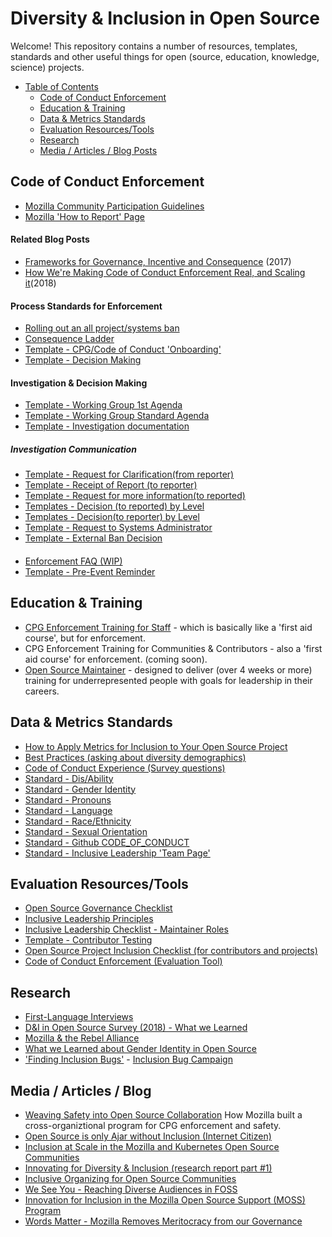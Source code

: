 # Diversity & Inclusion in Open Source

Welcome!  This repository contains a number of resources, templates, standards and other useful things for open (source, education, knowledge, science) projects.  

   * [Table of Contents](#diversity--inclusion-in-open-source)
      * [Code of Conduct  Enforcement](#code-of-conduct--enforcement)
      * [Education &amp; Training](#education--training)
      * [Data &amp; Metrics Standards](#data--metrics-standards)
      * [Evaluation Resources/Tools](#evaluation-resourcestools)
      * [Research](#research)
      * [Media / Articles / Blog Posts](#media--articles--blog)

## Code of Conduct  Enforcement

* [Mozilla Community Participation Guidelines](https://www.mozilla.org/en-US/about/governance/policies/participation/)
* [Mozilla 'How to Report' Page](https://www.mozilla.org/en-US/about/governance/policies/participation/reporting/)

#### Related Blog Posts

* [Frameworks for Governance, Incentive and Consequence](https://medium.com/mozilla-open-innovation/frameworks-for-governance-incentive-and-consequence-in-foss-e1de6c091bdc) (2017)
* [How We're Making Code of Conduct Enforcement Real, and Scaling it](https://medium.com/mozilla-open-innovation/how-were-making-code-of-conduct-enforcement-real-and-scaling-it-3e382cf94415)(2018)

#### Process Standards for Enforcement
* [Rolling out an all project/systems ban](https://github.com/mozilla/diversity/blob/master/code-of-conduct-enforcement/process_documentation/community/ban-rollout.md)
* [Consequence Ladder](https://github.com/mozilla/diversity/blob/master/code-of-conduct-enforcement/consequence-ladder.md)
* [Template - CPG/Code of Conduct 'Onboarding'](https://github.com/mozilla/diversity/blob/master/code-of-conduct-enforcement/cpg-onboarding.md)
* [Template - Decision Making](https://github.com/mozilla/diversity/blob/master/code-of-conduct-enforcement/investigation/working-group/role-groups.md)

#### Investigation & Decision Making

* [Template - Working Group 1st Agenda](https://github.com/mozilla/diversity/blob/master/code-of-conduct-enforcement/investigation/working-group/working-group-first-agenda.md)
* [Template - Working Group Standard Agenda](https://github.com/mozilla/diversity/blob/master/code-of-conduct-enforcement/investigation/working-group/working-group-standard-agenda.md)
* [Template - Investigation documentation](https://github.com/mozilla/diversity/blob/master/code-of-conduct-enforcement/investigation/working-group/incident-investigation-template.md)

##### Investigation Communication
* [Template - Request for Clarification(from reporter)](https://github.com/mozilla/diversity/blob/master/code-of-conduct-enforcement/triage/communications/more-information.md)
* [Template - Receipt of Report (to reporter)](https://github.com/mozilla/diversity/blob/master/code-of-conduct-enforcement/investigation/communication/reporter-investigation-started.md)
* [Template - Request for more information(to reported)](https://github.com/mozilla/diversity/blob/master/code-of-conduct-enforcement/investigation/communication/reported-request-for-clarification.md)
* [Templates - Decision (to reported) by Level](https://github.com/mozilla/diversity/tree/master/code-of-conduct-enforcement/decisions/communication/decision-comms/reported)
* [Templates - Decision(to reporter) by Level](https://github.com/mozilla/diversity/tree/master/code-of-conduct-enforcement/decisions/communication/decision-comms/reporter)
* [Template - Request to Systems Administrator](https://github.com/mozilla/diversity/blob/master/code-of-conduct-enforcement/decisions/communication/decision-comms/systems/level-7.md)
* [Template - External Ban Decision](https://github.com/mozilla/diversity/blob/master/code-of-conduct-enforcement/decisions/communication/decision-comms/reported/decision-matrix-ban.md)

#### 

* [Enforcement FAQ (WIP)](https://github.com/mozilla/diversity/blob/master/code-of-conduct-enforcement/decisions/communication/community_comms/FAQ%20-%20Contributor.md)
* [Template - Pre-Event Reminder](https://github.com/mozilla/diversity/blob/master/code-of-conduct-events/comms/mozillians-pre-event-reminder.md)


## Education & Training

* [CPG Enforcement Training for Staff](https://mozilla.teachable.com/courses/enrolled/634901) - which is basically like a 'first aid course', but for enforcement.
* CPG Enforcement Training for Communities & Contributors  - also a 'first aid course' for enforcement.  (coming soon).
* [Open Source Maintainer](https://mozilla.github.io/maintainer-cohort/) - designed to deliver (over 4 weeks or more) training for underrepresented people with goals for leadership in their careers.

## Data & Metrics Standards
* [How to Apply Metrics for Inclusion to Your Open Source Project](https://medium.com/@sunnydeveloper/how-to-apply-metrics-for-inclusion-to-your-open-source-project-71b4e31a7b0c)
* [Best Practices  (asking about diversity demographics)](https://github.com/mozilla/diversity/blob/master/data-metrics/surveys/best-practices-diverse-data.md)
* [Code of Conduct Experience (Survey questions)](https://github.com/mozilla/diversity/blob/master/data-metrics/surveys/en/cpg-follow-up.md)
* [Standard - Dis/Ability](https://github.com/mozilla/diversity/blob/master/data-metrics/surveys/en/disability.md)
* [Standard - Gender Identity](https://github.com/mozilla/diversity/blob/master/data-metrics/surveys/en/gender-identity.md)
* [Standard - Pronouns](https://github.com/mozilla/diversity/blob/master/data-metrics/surveys/en/gender-pronouns.md)
* [Standard - Language](https://github.com/mozilla/diversity/blob/master/data-metrics/surveys/en/language.md)
* [Standard - Race/Ethnicity](https://github.com/mozilla/diversity/blob/master/data-metrics/surveys/en/race-ethnicity.md)
* [Standard - Sexual Orientation](https://github.com/mozilla/diversity/blob/master/data-metrics/surveys/en/sexual-orientation.md)
* [Standard - Github CODE_OF_CONDUCT](https://github.com/mozilla/repo-templates/blob/master/templates/CODE_OF_CONDUCT.md)
* [Standard - Inclusive Leadership 'Team Page'](https://github.com/mozilla/diversity/blob/master/leadership/inclusive-leadership-template.md)


## Evaluation Resources/Tools

* [Open Source Governance Checklist](https://github.com/mozilla/diversity/blob/master/evaluation_tools/governance-basic.md)
* [Inclusive Leadership Principles](https://github.com/emmairwin/wg-diversity-inclusion/blob/master/focus-areas/leadership/assets/leadership-principles.md)
* [Inclusive Leadership Checklist - Maintainer Roles](https://github.com/mozilla/diversity/blob/master/leadership/leadership-principles-checklist-maintainer-tasks.md)
* [Template - Contributor Testing](https://github.com/mozilla/diversity/blob/master/evaluation_tools/contributor-testing-steps.md)
* [Open Source Project Inclusion Checklist (for contributors and projects)](https://github.com/mozilla/diversity/blob/master/evaluation_tools/contributor-assessment-basic.md.md)
* [Code of Conduct Enforcement (Evaluation Tool)](https://mozilla.github.io/diversity-coc-review.io/modules/assessment/protected-groups/)

## Research

* [First-Language Interviews](https://medium.com/mozilla-open-innovation/celebrating-mother-language-day-in-open-source-5bd254890094)
* [D&I in Open Source Survey (2018) - What we Learned](https://docs.google.com/presentation/d/13UxBGj2lI66SLjl6sp4NE3DH2ndT0k5QM0pPyyzZXuY/edit#slide=id.g25275a8168_3_275)
* [Mozilla & the Rebel Alliance](https://report.mozilla.community/)
* [What we Learned about Gender Identity in Open Source](https://medium.com/@sunnydeveloper/what-we-learned-about-gender-identity-in-open-source-d9acea0b7586)
* ['Finding Inclusion Bugs'](https://medium.com/@sunnydeveloper/technical-volunteer-needed-help-me-find-inclusivity-bugs-b13644bf583a)  - [Inclusion Bug Campaign](https://medium.com/@sunnydeveloper/squash-inclusion-bugs-982a3e5ee29d)


## Media / Articles / Blog

* [Weaving Safety into Open Source Collaboration](https://blog.mozilla.org/community/2020/09/10/weaving-safety-into-the-fabric-of-open-source/) How Mozilla built a cross-organiztional program for CPG enforcement and safety.
* [Open Source is only Ajar without Inclusion (Internet Citizen)](https://blog.mozilla.org/internetcitizen/2019/03/04/open-source-inclusion/)
* [Inclusion at Scale in the Mozilla and Kubernetes Open Source Communities](https://thenewstack.io/inclusion-at-scale-in-the-mozilla-and-kubernetes-open-source-communities/)
* [Innovating for Diversity & Inclusion (research report part #1)](https://medium.com/mozilla-open-innovation/a-time-for-action-innovating-for-diversity-inclusion-in-open-source-communities-6922fef4675e)
* [Inclusive Organizing for Open Source Communities](https://medium.com/mozilla-open-innovation/reflection-inclusive-organizing-for-open-source-communities-9c44f0b689c1)
* [We See You - Reaching Diverse Audiences in FOSS](https://medium.com/mozilla-open-innovation/we-see-you-reaching-diverse-audiences-in-foss-4e83efc86425)
* [Innovation for Inclusion in the Mozilla Open Source Support (MOSS) Program](https://blog.mozilla.org/careers/innovating-for-inclusion-in-the-mozilla-open-source-support-program/)
* [Words Matter - Mozilla Removes Meritocracy from our Governance](https://blog.mozilla.org/careers/words-matter-moving-beyond-meritocracy/)
